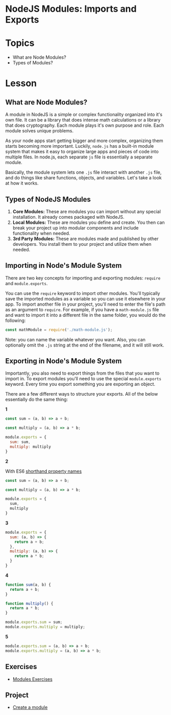 # NodeJS Modules: Imports and Exports

# Topics
- What are Node Modules?
- Types of Modules?
# Lesson

## What are Node Modules?

A module in NodeJS is a simple or complex functionality organized into it's own file. It can be a library that does intense math calculations or a library that does cryptography. Each module plays it's own purpose and role. Each module solves unique problems.

As your node apps start getting bigger and more complex, organizing them starts becoming more important. Luckily, `node.js` has a built-in module system that makes it easy to organize large apps and pieces of code into multiple files. In node.js, each separate `js` file is essentially a separate module.

Basically, the module system lets one `.js` file interact with another `.js` file, and do things like share functions, objects, and variables. Let's take a look at how it works.


## Types of NodeJS Modules

1. **Core Modules:** These are modules you can import without any special installation. It already comes packaged with NodeJS.
2. **Local Modules:** These are modules you define and create. You then can break your project up into modular components and include functionality when needed.
3. **3rd Party Modules:** These are modules made and published by other developers. You install them to your project and utilize them when needed.

## Importing in Node's Module System

There are two key concepts for importing and exporting modules: `require` and `module.exports`.

You can use the `require` keyword to import other modules. You'll typically save the imported modules as a variable so you can use it elsewhere in your app. To import another file in your project, you'll need to enter the file's path as an argument to `require`. For example, if you have a `math-module.js` file and want to import it into a different file in the same folder, you would do the following:

```js
const mathModule = require('./math-module.js');
```

Note: you can name the variable whatever you want. Also, you can optionally omit the `.js` string at the end of the filename, and it will still work.

## Exporting in Node's Module System


Importantly, you also need to export things from the files that you want to import in. To export modules you'll need to use the special `module.exports` keyword. Every time you export something you are exporting an object.

There are a few different ways to structure your exports. All of the below essentially do the same thing:

**1**

```js
const sum = (a, b) => a + b;

const multiply = (a, b) => a * b;

module.exports = {
  sum: sum,
  multiply: multiply
}
```

**2**

With ES6 [shorthand property names](http://es6-features.org/#PropertyShorthand)

```js
const sum = (a, b) => a + b;

const multiply = (a, b) => a * b;

module.exports = {
  sum,
  multiply
}
```

**3**

```js
module.exports = {
  sum: (a, b) => {
    return a + b;
  },
  multiply: (a, b) => {
    return a * b;
  }
}
```

**4**

```js
function sum(a, b) {
  return a + b;
}

function multiply() {
  return a * b;
}

module.exports.sum = sum;
module.exports.multiply = multiply;
```

**5**

```js
module.exports.sum = (a, b) => a + b;
module.exports.multiply = (a, b) => a * b;
```

## Exercises

- [Modules Exercises](exercise.md)

## Project

- [Create a module](project.md)
